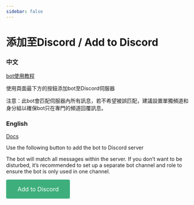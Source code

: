 ```yaml
---
sidebar: false
---
```

# 添加至Discord / Add to Discord

### 中文
[bot使用教程](/usage/)

使用頁面最下方的按鈕添加bot至Discord伺服器

注意：此bot會匹配伺服器內所有訊息，若不希望被誤匹配，建議設置單獨頻道和身分組以確保bot只在專門的頻道回覆訊息。

### English
[Docs](/en/usage/)

Use the following button to add the bot to Discord server

The bot will match all messages within the server. If you don’t want to be disturbed, it’s recommended to set up a separate bot channel and role to ensure the bot is only used in one channel.

<style>
  .custom-button {
    padding: 15px 30px;
    font-size: 16px;
    color: white;
    background-color: #3eaf7c; /* 绿色背景 */
    border: 1px solid transparent;
    border-radius: 4px;
    transition: color 0.3s ease-in-out, background-color 0.3s ease-in-out, border-color 0.3s ease-in-out;
    text-decoration: none !important;
    display: inline-block;
    cursor: pointer;
  }

  .custom-button:hover, .custom-button:focus {
    background-color: #4abf8a; /* 鼠标悬停或聚焦时的深绿色 */
    border-color: #1e7e34;
    color: white;
    text-decoration: none !important;
  }
</style>

<a href="https://discord.com/api/oauth2/authorize?client_id=975690393339457547&permissions=274877908992&scope=bot" class="custom-button">Add to Discord</a>